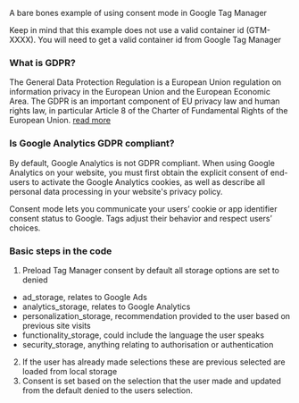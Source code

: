 A bare bones example of using consent mode in Google Tag Manager

Keep in mind that this example does not use a valid container id (GTM-XXXX). You will need to get a valid container id from Google Tag Manager

### What is GDPR?
The General Data Protection Regulation is a European Union regulation on information privacy in the European Union and the European Economic Area. The GDPR is an important component of EU privacy law and human rights law, in particular Article 8 of the Charter of Fundamental Rights of the European Union. [read more](https://gdpr.eu/what-is-gdpr/)

### Is Google Analytics GDPR compliant?
By default, Google Analytics is not GDPR compliant. When using Google Analytics on your website, you must first obtain the explicit consent of end-users to activate the Google Analytics cookies, as well as describe all personal data processing in your website's privacy policy.

Consent mode lets you communicate your users’ cookie or app identifier consent status to Google. Tags adjust their behavior and respect users’ choices.

### Basic steps in the code
1. Preload Tag Manager consent by default all storage options are set to denied
  - ad_storage, relates to Google Ads
  - analytics_storage, relates to Google Analytics
  - personalization_storage, recommendation provided to the user based on previous site visits
  - functionality_storage, could include the language the user speaks
  - security_storage, anything relating to authorisation or authentication 
2. If the user has already made selections these are previous selected are loaded from local storage
3. Consent is set based on the selection that the user made and updated from the default denied to the users selection.
